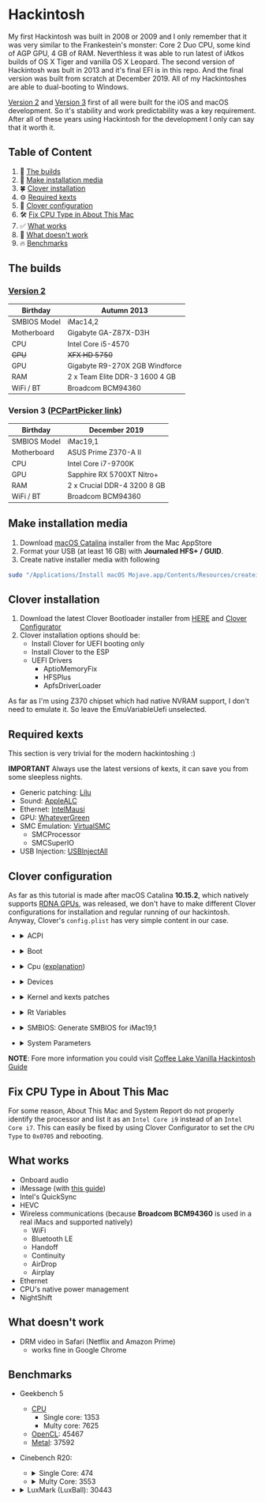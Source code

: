 # Hackintosh

My first Hackintosh was built in 2008 or 2009 and I only remember that it was very similar to the Frankestein's monster: Core 2 Duo CPU, some kind of AGP GPU, 4 GB of RAM. Neverthless it was able to run latest of iAtkos builds of OS X Tiger and vanilla OS X Leopard. The second version of Hackintosh was bult in 2013 and it's final EFI is in this repo. And the final version was built from scratch at December 2019. All of my Hackintoshes are able to dual-booting to Windows.

[Version 2](#version-2) and [Version 3](#version-3-pcpartpicker-link) first of all were built for the iOS and macOS development. So it's stability and work predictability was a key requirement. After all of these years using Hackintosh for the development I only can say that it worth it.

## Table of Content
1. 👷 [The builds](#the-builds)
2. 📀 [Make installation media](#make-installation-media)
3. 🍀 [Clover installation](#clover-installation)
4. ⚙️ [Required kexts](#required-kexts)
5. 🔮 [Clover configuration](#clover-configuration)
6. 🛠 [Fix CPU Type in About This Mac](#fix-cpu-type-in-about-this-mac)
7. ✅ [What works](#what-works)
8. 🤬 [What doesn't work](#what-doesnt-work)
9. 🔥 [Benchmarks](#benchmarks)

## The builds
### [Version 2](https://github.com/Galeas/hackintosh/tree/0c6fb64803c1e47f54158bc6fd50eb2e586dfaad)
| Birthday     | Autumn 2013                    |
|--------------|--------------------------------|
| SMBIOS Model | iMac14,2	                      |
| Motherboard  | Gigabyte GA-Z87X-D3H           |
| CPU          | Intel Core i5-4570             |
| ~~GPU~~          | ~~XFX HD 5750~~ |
| GPU          | Gigabyte R9-270X 2GB Windforce |
| RAM          | 2 x Team Elite DDR-3 1600 4 GB |
| WiFi / BT    | Broadcom BCM94360 |

### Version 3 ([PCPartPicker link](https://pcpartpicker.com/list/t3vkf9))
| Birthday     | December 2019               |
|--------------|-----------------------------|
| SMBIOS Model | iMac19,1                    |
| Motherboard  | ASUS Prime Z370-A II        |
| CPU          | Intel Core i7-9700K         |
| GPU          | Sapphire RX 5700XT Nitro+   |
| RAM          | 2 x Crucial DDR-4 3200 8 GB |
| WiFi / BT    | Broadcom BCM94360 |

## Make installation media
1. Download [macOS Catalina](https://apps.apple.com/ru/app/macos-catalina/id1466841314?mt=12) installer from the Mac AppStore
2. Format your USB (at least 16 GB) with **Journaled HFS+ / GUID**.
3. Create native installer media with following
```bash
sudo "/Applications/Install macOS Mojave.app/Contents/Resources/createinstallmedia" --volume /Volumes/<#YOUR_USB_NAME#>
```

## Clover installation
1. Download the latest Clover Bootloader installer from [HERE](https://github.com/Dids/clover-builder/releases) and [Clover Configurator](https://mackie100projects.altervista.org/download-clover-configurator/)
2. Clover installation options should be:
    * Install Clover for UEFI booting only
    * Install Clover to the ESP
    * UEFI Drivers
        * AptioMemoryFix
        * HFSPlus
        * ApfsDriverLoader
        
As far as I'm using Z370 chipset which had native NVRAM support, I don't need to emulate it. So leave the EmuVariableUefi unselected.

## Required kexts
This section is very trivial for the modern hackintoshing :)

**IMPORTANT** Always use the latest versions of kexts, it can save you from some sleepless nights.
* Generic patching: [Lilu](https://github.com/acidanthera/Lilu/releases)
* Sound: [AppleALC](https://github.com/acidanthera/applealc/releases)
* Ethernet: [IntelMausi](https://github.com/acidanthera/IntelMausi/releases)
* GPU: [WhateverGreen](https://github.com/acidanthera/WhateverGreen/releases)
* SMC Emulation: [VirtualSMC](https://github.com/acidanthera/VirtualSMC/releases)
    * SMCProcessor
    * SMCSuperIO
* USB Injection: [USBInjectAll](https://bitbucket.org/RehabMan/os-x-usb-inject-all/downloads/RehabMan-USBInjectAll-2018-1108.zip)

## Clover configuration
As far as this tutorial is made after macOS Catalina **10.15.2**, which natively supports [RDNA GPUs](https://en.wikipedia.org/wiki/RDNA_(microarchitecture)), was released, we don't have to make different Clover configurations for installation and regular running of our hackintosh. Anyway, Clover's `config.plist` has very simple content in our case.
* <details><summary>ACPI</summary>
    <img src="images/clover1.png">
    
    ```xml
    <key>ACPI</key>
    <dict>
        <key>DSDT</key>
        <dict>
            <key>Debug</key>
            <false/>
            <key>DropOEM_DSM</key>
            <false/>
            <key>Fixes</key>
            <dict>
                <key>FixShutdown</key>
                <true/>
                <key>FixWAK</key>
                <false/>
            </dict>
            <key>Name</key>
            <string>DSDT.aml</string>
            <key>Patches</key>
            <array>
                <dict>
                    <key>Comment</key>
                    <string>change XHCI to XHC</string>
                    <key>Disabled</key>
                    <false/>
                    <key>Find</key>
                    <data>
                    WEhDSQ==
                    </data>
                    <key>Replace</key>
                    <data>
                    WEhDXw==
                    </data>
                </dict>
                <dict>
                    <key>Comment</key>
                    <string>change XHC1 to XHC</string>
                    <key>Disabled</key>
                    <false/>
                    <key>Find</key>
                    <data>
                    WEhDMQ==
                    </data>
                    <key>Replace</key>
                    <data>
                    WEhDXw==
                    </data>
                </dict>
                <dict>
                    <key>Comment</key>
                    <string>change EC0 to EC</string>
                    <key>Disabled</key>
                    <false/>
                    <key>Find</key>
                    <data>
                    RUMwXw==
                    </data>
                    <key>Replace</key>
                    <data>
                    RUNfXw==
                    </data>
                </dict>
                <dict>
                    <key>Comment</key>
                    <string>change GFX0 to IGPU</string>
                    <key>Disabled</key>
                    <false/>
                    <key>Find</key>
                    <data>
                    R0ZYMA==
                    </data>
                    <key>Replace</key>
                    <data>
                    SUdQVQ==
                    </data>
                </dict>
                <dict>
                    <key>Comment</key>
                    <string>change SAT0 to SATA</string>
                    <key>Disabled</key>
                    <false/>
                    <key>Find</key>
                    <data>
                    U0FUMA==
                    </data>
                    <key>Replace</key>
                    <data>
                    U0FUQQ==
                    </data>
                </dict>
                <dict>
                    <key>Comment</key>
                    <string>change PEGP to GFX0</string>
                    <key>Disabled</key>
                    <false/>
                    <key>Find</key>
                    <data>
                    UEVHUA==
                    </data>
                    <key>Replace</key>
                    <data>
                    R0ZYMA==
                    </data>
                </dict>
            </array>
            <key>ReuseFFFF</key>
            <false/>
        </dict>
        <key>DropTables</key>
        <array>
            <dict>
                <key>Signature</key>
                <string>DMAR</string>
            </dict>
            <dict>
                <key>Signature</key>
                <string>MATS</string>
            </dict>
        </array>
        <key>HaltEnabler</key>
        <true/>
        <key>SSDT</key>
        <dict>
            <key>DropOem</key>
            <false/>
            <key>Generate</key>
            <dict>
                <key>CStates</key>
                <false/>
                <key>PStates</key>
                <false/>
                <key>PluginType</key>
                <false/>
            </dict>
        </dict>
    </dict>
    ```
</details>

* <details><summary>Boot</summary>
    I'd also recommend to use <code>debug=0x100</code>, <code>keepsyms=1</code> and <code>-v</code> for an installation and post-installation debug.<br/>
    <img src="images/clover2.png">

    ```xml
    <key>Boot</key>
    <dict>
        <key>Arguments</key>
        <string>dart=0 darkwake=1 agdpmod=pikera</string>
        <key>Debug</key>
        <false/>
        <key>DefaultLoader</key>
        <string>boot.efi</string>
        <key>DefaultVolume</key>
        <string>LastBootedVolume</string>
        <key>Legacy</key>
        <string>PBR</string>
        <key>Secure</key>
        <false/>
        <key>Timeout</key>
        <integer>-1</integer>
        <key>XMPDetection</key>
        <string>Yes</string>
    </dict>
    ```
</details>

* <details><summary>Cpu (<a href="#fix-cpu-type-in-about-this-mac">explanation</a>)</summary>
    <img src="images/clover3.png">

    ```xml
    <key>CPU</key>
    <dict>
        <key>Type</key>
        <string>0x0705</string>
        <key>UseARTFrequency</key>
        <false/>
    </dict>
    ```
</details>

* <details><summary>Devices</summary>
    <img src="images/clover4.png">

    ```xml
    <key>Devices</key>
    <dict>
        <key>Audio</key>
        <dict>
            <key>Inject</key>
            <integer>11</integer>
            <key>ResetHDA</key>
            <true/>
        </dict>
        <key>Properties</key>
        <dict>
            <key>PciRoot(0x0)/Pci(0x2,0x0)</key>
            <dict>
                <key>AAPL,ig-platform-id</key>
                <data>
                    AwCYPg==
                </data>
                 <key>framebuffer-patch-enable</key>
                <data>
                    AQAAAA==
                </data>
            </dict>
        </dict>
        <key>USB</key>
        <dict>
            <key>AddClockID</key>
            <false/>
            <key>FixOwnership</key>
            <true/>
            <key>Inject</key>
            <true/>
        </dict>
    </dict>
    ```
</details>

* <details><summary>Kernel and kexts patches</summary>
    <img src="images/clover5.png">
  
    ```xml
    <key>KernelAndKextPatches</key>
    <dict>
    <key>AppleIntelCPUPM</key>
    <false/>
    <key>AppleRTC</key>
    <false/>
    <key>Debug</key>
    <false/>
    <key>DellSMBIOSPatch</key>
    <false/>
    <key>KernelCpu</key>
    <false/>
    <key>KernelLapic</key>
    <false/>
    <key>KernelPm</key>
    <false/>
    <key>KernelXCPM</key>
    <false/>
    <key>KextsToPatch</key>
    <array>
        <dict>
            <key>Comment</key>
            <string>Enable TRIM for SSD</string>
            <key>Disabled</key>
            <false/>
            <key>Find</key>
            <data>
            AEFQUExFIFNTRAA=
            </data>
            <key>InfoPlistPatch</key>
            <false/>
            <key>Name</key>
            <string>com.apple.iokit.IOAHCIBlockStorage</string>
            <key>Replace</key>
            <data>
            AAAAAAAAAAAAAAA=
            </data>
        </dict>
    </array>
    </dict>
    ```
</details>

* <details><summary>Rt Variables</summary>
    <img src="images/clover6.png">

    - ROM - UseMacAdd0
    - BooterConfig - 0x28
    - CsrActiveConfig - 0x67
</details>

* <details><summary>SMBIOS: Generate SMBIOS for iMac19,1</summary>
    <img src="images/clover7.png">
</details>

* <details><summary>System Parameters</summary>
    <img src="images/clover8.png">

    - Inject Kexts - Yes
    - ✔︎ Inject System ID
</details>

**NOTE**: Fore more information you could visit [Coffee Lake Vanilla Hackintosh Guide](https://hackintosh.gitbook.io/-r-hackintosh-vanilla-desktop-guide/config.plist-per-hardware/coffee-lake)

## Fix CPU Type in About This Mac
For some reason, About This Mac and System Report do not properly identify the processor and list it as an `Intel Core i9` instead of an `Intel Core i7`. This can easily be fixed by using Clover Configurator to set the `CPU Type` to `0x0705` and rebooting.

## What works
* Onboard audio
* iMessage (with [this guide](https://www.tonymacx86.com/threads/an-idiots-guide-to-imessage.196827/))
* Intel's QuickSync
* HEVC
* Wireless communications (because **Broadcom BCM94360** is used in a real iMacs and supported natively)
   - WiFi
   - Bluetooth LE
   - Handoff
   - Continuity
   - AirDrop
   - Airplay
* Ethernet
* CPU's native power management
* NightShift

## What doesn't work
* DRM video in Safari (Netflix and Amazon Prime)
   - works fine in Google Chrome


## Benchmarks
* Geekbench 5
    * [CPU](https://browser.geekbench.com/v5/cpu/819499)
        * Single core: 1353
        * Multy core: 7625
    * [OpenCL](https://browser.geekbench.com/v5/compute/344944): 45467
    * [Metal](https://browser.geekbench.com/v5/compute/344947): 37592
* Cinebench R20: 
    - <details><summary>Single Core: 474</summary>
        <img src="images/cine2.png">
    </details>
    
    - <details><summary>Multy Core: 3553</summary>
        <img src="images/cine1.png">
    </details>
* <details><summary>LuxMark (LuxBall): 30443</summary>
    <img src="images/lux.png">
</details>
